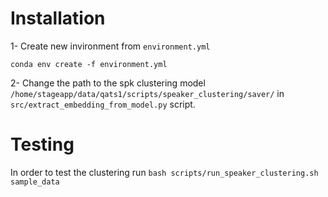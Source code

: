 # Installation

1- Create new invironment from `environment.yml`

`conda env create -f environment.yml`

2- Change the path to the spk clustering model `/home/stageapp/data/qats1/scripts/speaker_clustering/saver/` in `src/extract_embedding_from_model.py` script. 

# Testing

In order to test the clustering run `bash scripts/run_speaker_clustering.sh sample_data`



